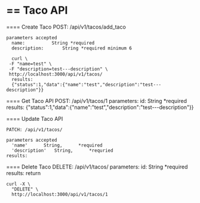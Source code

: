 == Taco API
==

==== Create Taco
    POST: /api/v1/tacos/add_taco

    parameters accepted
      name:          String *required
      description:       String *required minimum 6

      curl \
     -F "name=test" \
     -F "description=test---description" \
     http://localhost:3000/api/v1/tacos/
      results:
      {"status":1,"data":{"name":"test","description":"test---description"}}

==== Get Taco API
    POST: /api/v1/tacos/1
    parameters:
      id:      String *required
    results:
      {"status":1,"data":{"name":"test","description":"test---description"}}

==== Update Taco API

    PATCH: /api/v1/tacos/

    parameters accepted
      'name'      String,      *required
      'description'   String,      *requried
    results:


==== Delete Taco
    DELETE: /api/v1/tacos/
    parameters:
      id:      String *required
    results:
      return

    curl -X \
      "DELETE" \
      http://localhost:3000/api/v1/tacos/1

